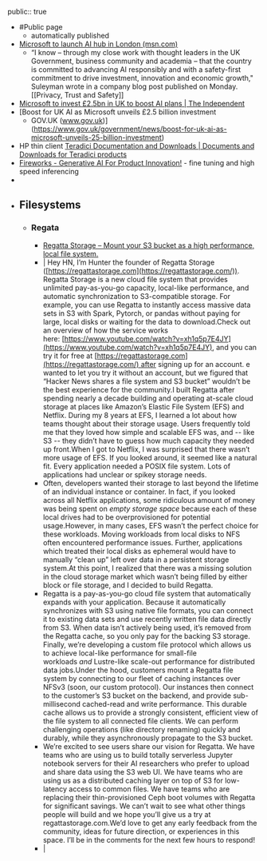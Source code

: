 public:: true

- #Public page
	- automatically published
- [Microsoft to launch AI hub in London (msn.com)](https://www.msn.com/en-gb/money/technology/microsoft-to-launch-ai-hub-in-london/)
	- “I know – through my close work with thought leaders in the UK Government, business community and academia – that the country is committed to advancing AI responsibly and with a safety-first commitment to drive investment, innovation and economic growth," Suleyman wrote in a company blog post published on Monday. [[Privacy, Trust and Safety]]
- [Microsoft to invest £2.5bn in UK to boost AI plans | The Independent](https://www.independent.co.uk/business/microsoft-to-invest-ps2-5bn-in-uk-to-boost-ai-plans-b2456219.html)
- [Boost for UK AI as Microsoft unveils £2.5 billion investment
	- GOV.UK (www.gov.uk)](https://www.gov.uk/government/news/boost-for-uk-ai-as-microsoft-unveils-25-billion-investment)
- HP thin client [Teradici Documentation and Downloads | Documents and Downloads for Teradici products](https://docs.teradici.com/knowledge)
- [Fireworks - Generative AI For Product Innovation!](https://fireworks.ai/) - fine tuning and high speed inferencing
-
- ## Filesystems
	- ### Regata
		- [Regatta Storage – Mount your S3 bucket as a high performance, local file system.](https://regattastorage.com/)
		- |
		  Hey HN, I’m Hunter the founder of Regatta Storage ([https://regattastorage.com](https://regattastorage.com/)). Regatta Storage is a new cloud file system that provides unlimited pay-as-you-go capacity, local-like performance, and automatic synchronization to S3-compatible storage. For example, you can use Regatta to instantly access massive data sets in S3 with Spark, Pytorch, or pandas without paying for large, local disks or waiting for the data to download.Check out an overview of how the service works here: [https://www.youtube.com/watch?v=xh1q5p7E4JY](https://www.youtube.com/watch?v=xh1q5p7E4JY), and you can try it for free at [https://regattastorage.com](https://regattastorage.com/) after signing up for an account. e wanted to let you try it without an account, but we figured that “Hacker News shares a file system and S3 bucket” wouldn’t be the best experience for the community.I built Regatta after spending nearly a decade building and operating at-scale cloud storage at places like Amazon’s Elastic File System (EFS) and Netflix. During my 8 years at EFS, I learned a lot about how teams thought about their storage usage. Users frequently told me that they loved how simple and scalable EFS was, and -- like S3 -- they didn’t have to guess how much capacity they needed up front.When I got to Netflix, I was surprised that there wasn’t more usage of EFS. If you looked around, it seemed like a natural fit. Every application needed a POSIX file system. Lots of applications had unclear or spikey storage needs.
		- Often, developers wanted their storage to last beyond the lifetime of an individual instance or container. In fact, if you looked across all Netflix applications, some ridiculous amount of money was being spent on *empty storage space* because each of these local drives had to be overprovisioned for potential usage.However, in many cases, EFS wasn’t the perfect choice for these workloads. Moving workloads from local disks to NFS often encountered performance issues. Further, applications which treated their local disks as ephemeral would have to manually “clean up” left over data in a persistent storage system.At this point, I realized that there was a missing solution in the cloud storage market which wasn’t being filled by either block or file storage, and I decided to build Regatta.
		- Regatta is a pay-as-you-go cloud file system that automatically expands with your application. Because it automatically synchronizes with S3 using native file formats, you can connect it to existing data sets and use recently written file data directly from S3. When data isn’t actively being used, it’s removed from the Regatta cache, so you only pay for the backing S3 storage. Finally, we’re developing a custom file protocol which allows us to achieve local-like performance for small-file workloads *and* Lustre-like scale-out performance for distributed data jobs.Under the hood, customers mount a Regatta file system by connecting to our fleet of caching instances over NFSv3 (soon, our custom protocol). Our instances then connect to the customer’s S3 bucket on the backend, and provide sub-millisecond cached-read and write performance. This durable cache allows us to provide a strongly consistent, efficient view of the file system to all connected file clients. We can perform challenging operations (like directory renaming) quickly and durably, while they asynchronously propagate to the S3 bucket.
		- We’re excited to see users share our vision for Regatta. We have teams who are using us to build totally serverless Jupyter notebook servers for their AI researchers who prefer to upload and share data using the S3 web UI. We have teams who are using us as a distributed caching layer on top of S3 for low-latency access to common files. We have teams who are replacing their thin-provisioned Ceph boot volumes with Regatta for significant savings. We can’t wait to see what other things people will build and we hope you’ll give us a try at regattastorage.com.We’d love to get any early feedback from the community, ideas for future direction, or experiences in this space. I’ll be in the comments for the next few hours to respond!
		- |